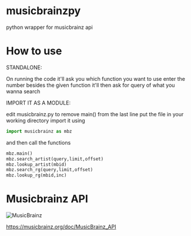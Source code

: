 # musicbrainzpy
python wrapper for musicbrainz api

# How to use

STANDALONE:

On running the code it'll ask you which function you want to use
enter the number besides the given function
it'll then ask for query of what you wanna search

IMPORT IT AS A MODULE:

edit musicbrainz.py to remove main() from the last line
put the file in your working directory
import it using
```py
import musicbrainz as mbz
```
and then call the functions
```py
mbz.main()
mbz.search_artist(query,limit,offset)
mbz.lookup_artist(mbid)
mbz.search_rg(query,limit,offset)
mbz.lookup_rg(mbid,inc)
```

# Musicbrainz API

![MusicBrainz](https://staticbrainz.org/MB/header-logo-1f7dc2a.svg)

https://musicbrainz.org/doc/MusicBrainz_API
